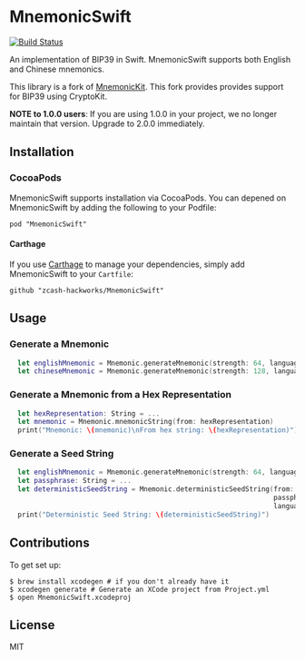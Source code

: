 # MnemonicSwift

[![Build Status](https://travis-ci.org/zcash-hackworks/MnemonicSwift.svg?branch=master)](https://travis-ci.org/zcash-hackworks/MnemonicSwift)

An implementation of BIP39 in Swift. MnemonicSwift supports both English and Chinese mnemonics.

This library is a fork of [MnemonicKit](https://github.com/keefertaylor/MnemonicKit). This fork provides provides support for BIP39 using CryptoKit.

**NOTE to 1.0.0 users**: If you are using 1.0.0 in your project, we no longer maintain that version. Upgrade to 2.0.0 immediately. 

## Installation

### CocoaPods
MnemonicSwift supports installation via CocoaPods. You can depened on MnemonicSwift by adding the following to your Podfile:

```
pod "MnemonicSwift"
```

#### Carthage

If you use [Carthage](https://github.com/Carthage/Carthage) to manage your dependencies, simply add
MnemonicSwift to your `Cartfile`:

```
github "zcash-hackworks/MnemonicSwift"
```

## Usage

### Generate a Mnemonic

```swift
  let englishMnemonic = Mnemonic.generateMnemonic(strength: 64, language: .english)
  let chineseMnemonic = Mnemonic.generateMnemonic(strength: 128, language: .chinese)
```


### Generate a Mnemonic from a Hex Representation

```swift
  let hexRepresentation: String = ...
  let mnemonic = Mnemonic.mnemonicString(from: hexRepresentation)
  print("Mnemonic: \(mnemonic)\nFrom hex string: \(hexRepresentation)")
```

### Generate a Seed String

```swift
  let englishMnemonic = Mnemonic.generateMnemonic(strength: 64, language: .english)
  let passphrase: String = ...
  let deterministicSeedString = Mnemonic.deterministicSeedString(from: mnemonicString,
                                                                 passphrase: passphrase,
                                                                 language: .english)
  print("Deterministic Seed String: \(deterministicSeedString)")
```

## Contributions


To get set up:
```shell
$ brew install xcodegen # if you don't already have it
$ xcodegen generate # Generate an XCode project from Project.yml
$ open MnemonicSwift.xcodeproj
```

## License

MIT
